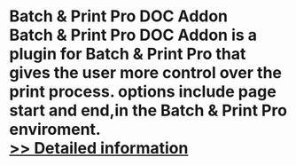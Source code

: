 # Batch & Print Pro DOC Addon<br />Batch & Print Pro DOC Addon is a plugin for Batch & Print Pro that gives the user more control over the print process. options include page start and end,in the Batch & Print Pro enviroment.<br />[>> Detailed information](https://secure.shareit.com/shareit/product.html?productid=300449315&affiliateid=200057808)
